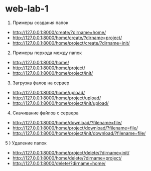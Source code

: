 # web-lab-1
1) Примеры создания папок
 * http://127.0.0.1:8000/create/?dirname=home/
 * http://127.0.0.1:8000/home/create/?dirname=project/
 * http://127.0.0.1:8000/home/project/create/?dirname=init/

2) Примеры перхода между папок
 * http://127.0.0.1:8000/home/
 * http://127.0.0.1:8000/home/project/
 * http://127.0.0.1:8000/home/project/init/

3) Загрузка фалов на сервер
 * http://127.0.0.1:8000/home/upload/
 * http://127.0.0.1:8000/home/project/upload/
 * http://127.0.0.1:8000/home/project/init/upload/

4) Скачивание файлов с сервера
 * http://127.0.0.1:8000/home/download/?filename=file/
 * http://127.0.0.1:8000/home/project/download/?filename=file/
 * http://127.0.0.1:8000/home/project/init/download/?filename=file/

5 ) Удаление папок
 * http://127.0.0.1:8000/home/project/delete/?dirname=init/
 * http://127.0.0.1:8000/home/delete/?dirname=project/
 * http://127.0.0.1:8000/delete/?dirname=home/


